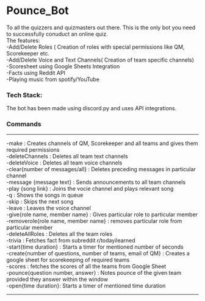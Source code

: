 # Pounce_Bot
To all the quizzers and quizmasters out there. This is the only bot you need to successfully conuduct an online quiz. </br>
The features: </br>
-Add/Delete Roles ( Creation of roles with special permissions like QM, Scorekeeper etc.</br>
-Add/Delete Voice and Text Channels( Creation of team specific channels)</br>
-Scoresheet using Google Sheets Integration</br>
-Facts using Reddit API</br>
-Playing music from spotify/YouTube </br>

### Tech Stack:
The bot has been made using discord.py and uses API integrations.

### Commands 
---
-make : Creates channels of QM, Scorekeeper and all teams and gives them required permissions</br>
-deleteChannels : Deletes all team text channels</br>
-deleteVoice  : Deletes all team voice channels</br>
-clear{number of messages/all} : Deletes preceding messages in particular channel</br>
-message {message text} : Sends announcements to all team channels </br>
-play {song link} : Joins the vocie channel and plays relevant song</br>
-q : Shows the songs in queue</br>
-skip : Skips the next song</br>
-leave : Leaves the voice channel</br>
-give{role name, member name} : Gives particular role to particular member</br>
-removerole{role name, member name} : removes particular role from particular member </br>
-deleteAllRoles : Deletes all the team roles</br>
-trivia : Fetches fact from subreddit r/todayilearned</br>
-start{time duration} : Starts a timer for mentioned number of seconds</br>
-create{number of questions, number of teams, email of QM} : Creates a google sheet for scorekeeping of required teams</br>
-scores : fetches the scores of all the teams from Google Sheet</br>
-pounce{question number, answer} : Notes pounce of the given team provided they answer within the window</br>
-open{time duration}: Starts a timer of mentioned time duration </br>

---
